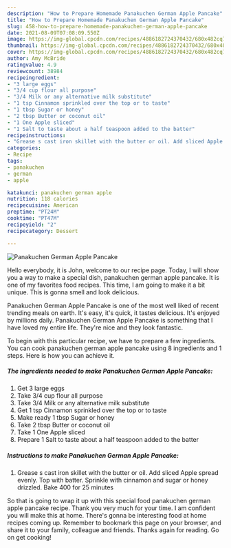 ```yaml
---
description: "How to Prepare Homemade Panakuchen German Apple Pancake"
title: "How to Prepare Homemade Panakuchen German Apple Pancake"
slug: 458-how-to-prepare-homemade-panakuchen-german-apple-pancake
date: 2021-08-09T07:08:09.550Z
image: https://img-global.cpcdn.com/recipes/4886182724370432/680x482cq70/panakuchen-german-apple-pancake-recipe-main-photo.jpg
thumbnail: https://img-global.cpcdn.com/recipes/4886182724370432/680x482cq70/panakuchen-german-apple-pancake-recipe-main-photo.jpg
cover: https://img-global.cpcdn.com/recipes/4886182724370432/680x482cq70/panakuchen-german-apple-pancake-recipe-main-photo.jpg
author: Amy McBride
ratingvalue: 4.9
reviewcount: 38984
recipeingredient:
- "3 large eggs"
- "3/4 cup flour all purpose"
- "3/4 Milk or any alternative milk substitute"
- "1 tsp Cinnamon sprinkled over the top or to taste"
- "1 tbsp Sugar or honey"
- "2 tbsp Butter or coconut oil"
- "1 One Apple sliced"
- "1 Salt to taste about a half teaspoon added to the batter"
recipeinstructions:
- "Grease s cast iron skillet with the butter or oil. Add sliced Apple spread evenly. Top with batter. Sprinkle with cinnamon and sugar or honey drizzled. Bake 400 for 25 minutes"
categories:
- Recipe
tags:
- panakuchen
- german
- apple

katakunci: panakuchen german apple 
nutrition: 118 calories
recipecuisine: American
preptime: "PT24M"
cooktime: "PT47M"
recipeyield: "2"
recipecategory: Dessert

---
```



![Panakuchen German Apple Pancake](https://img-global.cpcdn.com/recipes/4886182724370432/680x482cq70/panakuchen-german-apple-pancake-recipe-main-photo.jpg)

Hello everybody, it is John, welcome to our recipe page. Today, I will show you a way to make a special dish, panakuchen german apple pancake. It is one of my favorites food recipes. This time, I am going to make it a bit unique. This is gonna smell and look delicious.

Panakuchen German Apple Pancake is one of the most well liked of recent trending meals on earth. It's easy, it's quick, it tastes delicious. It's enjoyed by millions daily. Panakuchen German Apple Pancake is something that I have loved my entire life. They're nice and they look fantastic.




To begin with this particular recipe, we have to prepare a few ingredients. You can cook panakuchen german apple pancake using 8 ingredients and 1 steps. Here is how you can achieve it.

<!--inarticleads1-->

##### The ingredients needed to make Panakuchen German Apple Pancake:

1. Get 3 large eggs
1. Take 3/4 cup flour all purpose
1. Take 3/4 Milk or any alternative milk substitute
1. Get 1 tsp Cinnamon sprinkled over the top or to taste
1. Make ready 1 tbsp Sugar or honey
1. Take 2 tbsp Butter or coconut oil
1. Take 1 One Apple sliced
1. Prepare 1 Salt to taste about a half teaspoon added to the batter




<!--inarticleads2-->

##### Instructions to make Panakuchen German Apple Pancake:

1. Grease s cast iron skillet with the butter or oil. Add sliced Apple spread evenly. Top with batter. Sprinkle with cinnamon and sugar or honey drizzled. Bake 400 for 25 minutes




So that is going to wrap it up with this special food panakuchen german apple pancake recipe. Thank you very much for your time. I am confident you will make this at home. There's gonna be interesting food at home recipes coming up. Remember to bookmark this page on your browser, and share it to your family, colleague and friends. Thanks again for reading. Go on get cooking!
